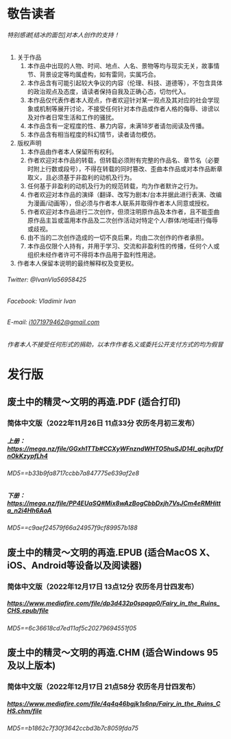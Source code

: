 # 敬告读者

###### *特别感谢[结冰的面包]对本人创作的支持！*
1. 关于作品
    1. 本作品中出现的人物、时间、地点、人名、景物等均与现实无关，故事情节、背景设定等均属虚构，如有雷同，实属巧合。
    2. 本作品含有可能引起较大争议的内容（伦理、科技、道德等），不包含具体的政治观点及态度，请读者保持自我及正确心态，切勿代入。
    3. 本作品仅代表作者本人观点，作者欢迎针对某一观点及其对应的社会学现象或机制等展开讨论，不接受任何针对本作品或作者人格的侮辱、诽谤以及对作者日常生活和工作的骚扰。
    4. 本作品含有一定程度的性、暴力内容，未满18岁者请勿阅读及传播。
    5. 本作品含有相当程度的科幻情节，读者请勿模仿。
2. 版权声明
    1. 本作品由作者本人保留所有权利。
    2. 作者欢迎对本作品的转载，但转载必须附有完整的作品名、章节名（必要时附上行数或段号），不得在转载的同时篡改、歪曲本作品或对本作品断章取义，且必须基于非盈利的动机及行为。
    3. 任何基于非盈利的动机及行为的规范转载，均为作者默许之行为。
    4. 作者欢迎对本作品的演绎（翻译、改写为剧本/台本并据此进行表演、改编为漫画/动画等），但必须与作者本人联系并取得作者本人同意或授权。
    5. 作者欢迎对本作品进行二次创作，但须注明原作品及本作者，且不能歪曲原作品主旨或滥用本作品及二次创作活动对特定个人/群体/地域进行侮辱或歧视。
    6. 由不当的二次创作造成的一切不良后果，均由二次创作的作者承担。
    7. 本作品仅限个人持有，并用于学习、交流和非盈利性的传播，任何个人或组织未经作者许可不得将本作品用于盈利性用途。
3. 作者本人保留本说明的最终解释权及变更权。

###### *Twitter: @IvanVla56958425*
###### *Facebook: Vladimir Ivan*
###### *E-mail: i1071979462@gmail.com*
###### *作者本人不接受任何形式的捐助，以本作作者名义或委托公开支付方式的均为假冒*

# 发行版
## 废土中的精灵～文明的再造.PDF (适合打印)
### 简体中文版（2022年11月26日 11点33分 农历冬月初三发布）
##### 上册：https://mega.nz/file/GGxh1TTb#CCXyWFnzndWHTO5huSJD14l_qcjhxfDfnOkKzypfLh4
###### *MD5==b33b9fa8717ccbb7a847775e639af2e8*
##### 下册：https://mega.nz/file/PP4EUaSQ#Mix8wAzBogCbbDxjh7VsJCm4eRMHitta_n2i4Hh6AoA
###### *MD5==c9aef24579f66a24957f9cf89957b188*
## 废土中的精灵～文明的再造.EPUB (适合MacOS X、iOS、Android等设备以及阅读器)
### 简体中文版（2022年12月17日 13点12分 农历冬月廿四发布）
##### https://www.mediafire.com/file/dp3d432p0spqgp0/Fairy_in_the_Ruins_CHS.epub/file
###### *MD5==6c36618cd7ed11af5c20279694551f05*
## 废土中的精灵～文明的再造.CHM (适合Windows 95及以上版本)
### 简体中文版（2022年12月17日 21点58分 农历冬月廿四发布）
##### https://www.mediafire.com/file/4q4q46bgjk1s6np/Fairy_in_the_Ruins_CHS.chm/file
###### *MD5==b1862c7f30f3642ccbd3b7c8059fda75*
